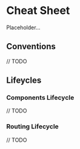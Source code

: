 # Cheat Sheet

Placeholder...

## Conventions

// TODO

## Lifeycles

### Components Lifecycle

// TODO

### Routing Lifecycle

// TODO

